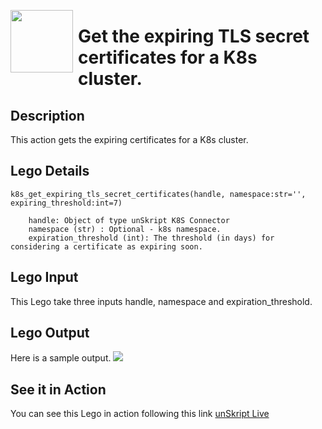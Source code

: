 [<img align="left" src="https://unskript.com/assets/favicon.png" width="100" height="100" style="padding-right: 5px">](https://unskript.com/assets/favicon.png) 
<h1>Get the expiring TLS secret certificates for a K8s cluster. </h1>

## Description
This action gets the expiring certificates for a K8s cluster.


## Lego Details

    k8s_get_expiring_tls_secret_certificates(handle, namespace:str='', expiring_threshold:int=7)

        handle: Object of type unSkript K8S Connector
        namespace (str) : Optional - k8s namespace.
        expiration_threshold (int): The threshold (in days) for considering a certificate as expiring soon.

## Lego Input

This Lego take three inputs handle, namespace and expiration_threshold.


## Lego Output
Here is a sample output.
<img src="./1.png">


## See it in Action

You can see this Lego in action following this link [unSkript Live](https://us.app.unskript.io)